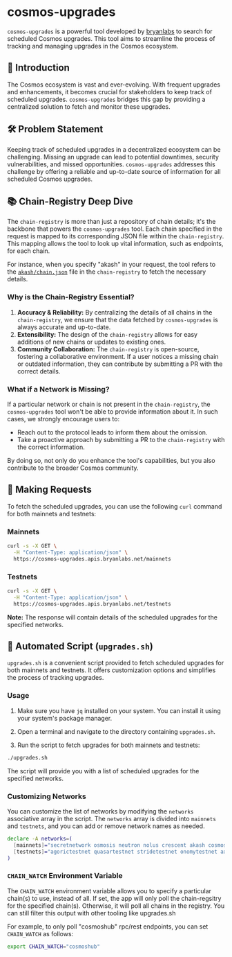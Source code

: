 # cosmos-upgrades

`cosmos-upgrades` is a powerful tool developed by [bryanlabs](https://github.com/bryanlabs) to search for scheduled Cosmos upgrades. This tool aims to streamline the process of tracking and managing upgrades in the Cosmos ecosystem.

## 🌌 Introduction

The Cosmos ecosystem is vast and ever-evolving. With frequent upgrades and enhancements, it becomes crucial for stakeholders to keep track of scheduled upgrades. `cosmos-upgrades` bridges this gap by providing a centralized solution to fetch and monitor these upgrades.

## 🛠 Problem Statement

Keeping track of scheduled upgrades in a decentralized ecosystem can be challenging. Missing an upgrade can lead to potential downtimes, security vulnerabilities, and missed opportunities. `cosmos-upgrades` addresses this challenge by offering a reliable and up-to-date source of information for all scheduled Cosmos upgrades.

## 📚 Chain-Registry Deep Dive

The `chain-registry` is more than just a repository of chain details; it's the backbone that powers the `cosmos-upgrades` tool. Each chain specified in the request is mapped to its corresponding JSON file within the `chain-registry`. This mapping allows the tool to look up vital information, such as endpoints, for each chain.

For instance, when you specify "akash" in your request, the tool refers to the [`akash/chain.json`](https://github.com/cosmos/chain-registry/blob/master/akash/chain.json) file in the `chain-registry` to fetch the necessary details.

### Why is the Chain-Registry Essential?

1. **Accuracy & Reliability:** By centralizing the details of all chains in the `chain-registry`, we ensure that the data fetched by `cosmos-upgrades` is always accurate and up-to-date.
2. **Extensibility:** The design of the `chain-registry` allows for easy additions of new chains or updates to existing ones.
3. **Community Collaboration:** The `chain-registry` is open-source, fostering a collaborative environment. If a user notices a missing chain or outdated information, they can contribute by submitting a PR with the correct details.

### What if a Network is Missing?

If a particular network or chain is not present in the `chain-registry`, the `cosmos-upgrades` tool won't be able to provide information about it. In such cases, we strongly encourage users to:

- Reach out to the protocol leads to inform them about the omission.
- Take a proactive approach by submitting a PR to the `chain-registry` with the correct information.

By doing so, not only do you enhance the tool's capabilities, but you also contribute to the broader Cosmos community.

## 🚀 Making Requests

To fetch the scheduled upgrades, you can use the following `curl` command for both mainnets and testnets:

### Mainnets

```bash
curl -s -X GET \
  -H "Content-Type: application/json" \
  https://cosmos-upgrades.apis.bryanlabs.net/mainnets
```

### Testnets

```bash
curl -s -X GET \
  -H "Content-Type: application/json" \
  https://cosmos-upgrades.apis.bryanlabs.net/testnets
```

**Note:** The response will contain details of the scheduled upgrades for the specified networks.

## 🧪 Automated Script (`upgrades.sh`)

`upgrades.sh` is a convenient script provided to fetch scheduled upgrades for both mainnets and testnets. It offers customization options and simplifies the process of tracking upgrades.

### Usage

1. Make sure you have `jq` installed on your system. You can install it using your system's package manager.

2. Open a terminal and navigate to the directory containing `upgrades.sh`.

3. Run the script to fetch upgrades for both mainnets and testnets:

```bash
./upgrades.sh
```

The script will provide you with a list of scheduled upgrades for the specified networks.

### Customizing Networks

You can customize the list of networks by modifying the `networks` associative array in the script. The `networks` array is divided into `mainnets` and `testnets`, and you can add or remove network names as needed.

```bash
declare -A networks=(
  [mainnets]="secretnetwork osmosis neutron nolus crescent akash cosmoshub sentinel stargaze omniflixhub cosmoshub terra kujira stride injective juno agoric evmos noble omny quasar dvpn onomy"
  [testnets]="agorictestnet quasartestnet stridetestnet onomytestnet axelartestnet nibirutestnet nobletestnet dydxtestnet osmosistestnet cosmoshubtestnet"
)
```

### `CHAIN_WATCH` Environment Variable

The `CHAIN_WATCH` environment variable allows you to specify a particular chain(s) to use, instead of all. If set, the app will only poll the chain-regsitry for the specified chain(s). Otherwise, it will poll all chains in the registry. You can still filter this output with other tooling like upgrades.sh

For example, to only poll "cosmoshub" rpc/rest endpoints, you can set `CHAIN_WATCH` as follows:

```bash
export CHAIN_WATCH="cosmoshub"
```
